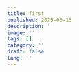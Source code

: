 ```yaml
---
title: first
published: 2025-03-13
description: ''
image: ''
tags: []
category: ''
draft: false 
lang: ''
---
```

